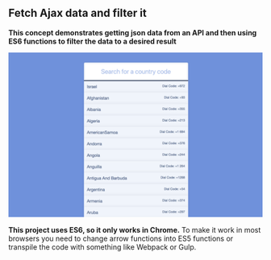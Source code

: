 ## Fetch Ajax data and filter it

**This concept demonstrates getting json data from an API and then using ES6 functions to filter the data to a desired result**

![](demo-search-filter.gif)

**This project uses ES6, so it only works in Chrome.**
To make it work in most browsers you need to change arrow functions into ES5 functions or transpile the code with something like Webpack or Gulp.
